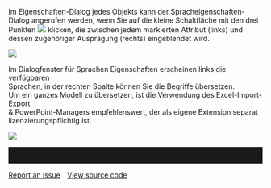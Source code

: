
Im Eigenschaften-Dialog jedes Objekts kann der
Spracheigenschaften-Dialog angerufen werden, wenn Sie auf die kleine
Schaltfläche mit den drei Punkten
![](//images.ctfassets.net/utx1h0gfm1om/1feaW6gicYouaoYeo0yEGI/df6206203f98ede56005be497005995f/1017374.png) klicken,
die zwischen jedem markierten Attribut (links) und dessen zugehöriger
Ausprägung (rechts) eingeblendet wird.  
  
![](//images.ctfassets.net/utx1h0gfm1om/3R0hRGbV20ks0CE6iIW0O2/db7cd292a2a6157e0cde4fa2ca876613/1017457.png)

  
Im Dialogfenster für Sprachen Eigenschaften erscheinen links die
verfügbaren  
Sprachen, in der rechten Spalte können Sie die Begriffe übersetzen.  
Um ein ganzes Modell zu übersetzen, ist die Verwendung des
Excel-Import-Export  
& PowerPoint-Managers empfehlenswert, der als eigene Extension separat
lizenzierungspflichtig ist.  
  

![](//images.ctfassets.net/utx1h0gfm1om/11xED3i0KaqAqeWoOUEYOs/6387fd7ca208b4237b625679b780cbe8/1017472.png)


<hr style="padding-top:2rem" />
<a href="https://github.com/process4/docs/issues" target="_blank" class="bgw btn btn-primary btn-lg shadow-sm">Report an issue</a>
<a href="https://github.com/process4/docs" target="_blank" class="bgw btn btn-primary btn-lg shadow-sm" style="margin-left:10px;">View source code</a>